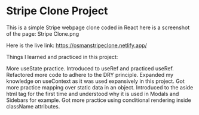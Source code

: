 # Stripe Clone Project

This is a simple Stripe webpage clone coded in React here is a screenshot of the page:
Stripe Clone.png

Here is the live link: https://osmanstripeclone.netlify.app/

Things I learned and practiced in this project:

More useState practice.
Introduced to useRef and practiced useRef.
Refactored more code to adhere to the DRY principle.
Expanded my knowledge on useContext as it was used expansively in this project.
Got more practice mapping over static data in an object.
Introduced to the aside html tag for the first time and understood why it is used in Modals and Sidebars for example.
Got more practice using conditional rendering inside className attributes.
